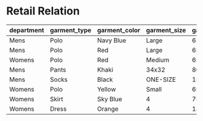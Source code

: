 # Retail Relation

department | garment_type | garment_color | garment_size | garment_price_usd | purchase_quantity | customer_name | purchased_on | total_price_usd
--- | --- | --- | --- | --- | --- | --- | --- | ---
Mens | Polo | Navy Blue | Large | 65.00 | 1 | Peter Prepster | 2015-01-01 | 130.00
Mens | Polo | Red | Large | 65.00 | 1 | Peter Prepster | 2015-01-01 | 130.00
Womens | Polo | Red | Medium | 65.00 | 1 | Peter Prepster | 2015-05-02 | 175.00
Mens | Pants | Khaki | 34x32 | 80.00 | 1 | Peter Prepster | 2015-01-02 | 175.00
Mens | Socks | Black | ONE-SIZE | 15.00 | 2 | Peter Prepster | 2015-01-02 | 175.00
Womens | Polo | Yellow | Small | 65.00 | 1 | Polly Adams | 2015-05-05 | 275.00
Womens | Skirt | Sky Blue | 4 | 75.00 | 1 | Polly Adams | 2015-05-05 | 275.00
Womens | Dress | Orange | 4 | 135.00 | 1 | Polly Adams | 2015-05-05 | 275.00
